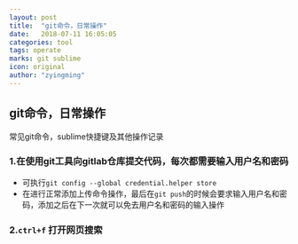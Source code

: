 ```yaml
---
layout: post
title:  "git命令，日常操作"
date:   2018-07-11 16:05:05
categories: tool
tags: operate
marks: git sublime
icon: original
author: "zyingming"
---
```


## git命令，日常操作
常见git命令，sublime快捷键及其他操作记录

### 1.在使用git工具向gitlab仓库提交代码，每次都需要输入用户名和密码
- 可执行`git config --global credential.helper store`
- 在进行正常添加上传命令操作，最后在`git push`的时候会要求输入用户名和密码，添加之后在下一次就可以免去用户名和密码的输入操作

### 2.`ctrl+f` 打开网页搜索
